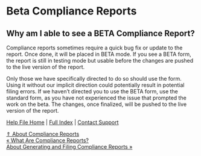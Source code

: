  Beta Compliance Reports
==========

Why am I able to see a BETA Compliance Report?
----------

Compliance reports sometimes require a quick bug fix or update to the report. Once done, it will be placed in BETA mode. If you see a BETA form, the report is still in testing mode but usable before the changes are pushed to the live version of the report. 

Only those we have specifically directed to do so should use the form. Using it without our implicit direction could potentially result in potential filing errors. If we haven’t directed you to use the BETA form, use the standard form, as you have not experienced the issue that prompted the work on the beta. The changes, once finalized, will be pushed to the live version of the report.

[Help File Home](/help/) | [Full Index](/Help-File-Directory/) | [Contact Support](mailto:support@ISPolitical.com)

[⇑ About Compliance Reports](/About-Compliance-Reports)  
[« What Are Compliance Reports?](/What-Are-Compliance-Reports)  
[About Generating and Filing Compliance Reports »](/About-Generating-and-Filing-Compliance-Reports)